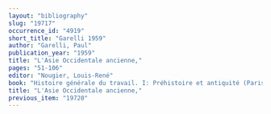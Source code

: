 ```yaml
---
layout: "bibliography"
slug: "19717"
occurrence_id: "4919"
short_title: "Garelli 1959"
author: "Garelli, Paul"
publication_year: "1959"
title: "L'Asie Occidentale ancienne,"
pages: "51-106"
editor: "Nougier, Louis-René"
book: "Histoire générale du travail. I: Préhistoire et antiquité (Paris)"
title: "L'Asie Occidentale ancienne,"
previous_item: "19720"
---
```

